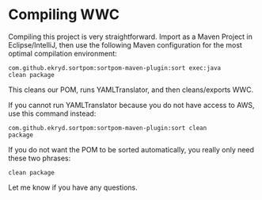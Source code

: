 # Compiling WWC

Compiling this project is very straightforward. Import as a Maven Project in Eclipse/IntelliJ, then use the following Maven configuration for the most optimal compilation environment:

<code>com.github.ekryd.sortpom:sortpom-maven-plugin:sort exec:java clean package</code>

This cleans our POM, runs YAMLTranslator, and then cleans/exports WWC.

If you cannot run YAMLTranslator because you do not have access to AWS, use this command instead:

<code>com.github.ekryd.sortpom:sortpom-maven-plugin:sort clean package</code>

If you do not want the POM to be sorted automatically, you really only need these two phrases:

<code>clean package</code>

Let me know if you have any questions.

